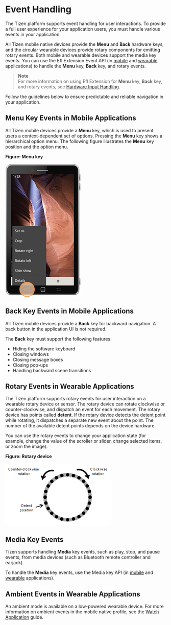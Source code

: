 
# Event Handling


The Tizen platform supports event handling for user interactions. To
provide a full user experience for your application users, you must
handle various events in your application.

All Tizen mobile native devices provide the **Menu** and **Back**
hardware keys, and the circular wearable devices provide rotary
components for emitting rotary events. Both mobile and wearable devices
support the media key events. You can use the Efl Extension Event API
(in
[mobile](../../api/mobile/latest/group__EFL__EXTENSION__EVENTS__GROUP.html)
and
[wearable](../../api/wearable/latest/group__CAPI__EFL__EXTENSION__EVENT__MODULE.html)
applications) to handle the **Menu** key, **Back** key, and rotary
events.

> **Note**  
> For more information on using Efl Extension for **Menu** key,
**Back** key, and rotary events, see [Hardware Input Handling](../../guides/ui/efl/hw-input.md).

Follow the guidelines below to ensure predictable and reliable
navigation in your application.

<a name="menu"></a>
## Menu Key Events in Mobile Applications


All Tizen mobile devices provide a **Menu** key, which is used to
present users a context-dependent set of options. Pressing the **Menu** key shows a hierarchical option menu. The following figure illustrates the **Menu** key position and the option menu.

**Figure: Menu key**

![Menu key](./media/menu_key.png)

<a name="back"></a>
## Back Key Events in Mobile Applications


All Tizen mobile devices provide a **Back** key for backward navigation.
A back button in the application UI is not required.

The **Back** key must support the following features:

-   Hiding the software keyboard
-   Closing windows
-   Closing message boxes
-   Closing pop-ups
-   Handling backward scene transitions


<a name="rotary"></a>
## Rotary Events in Wearable Applications


The Tizen platform supports rotary events for user interaction on a
wearable rotary device or sensor. The rotary device can rotate clockwise or counter-clockwise, and dispatch an event for each movement. The rotary device has points called **detent**. If the rotary device detects the detent point while rotating, it dispatches a separate new event about the point. The number of the available detent points depends on the device hardware.

You can use the rotary events to change your application state (for
example, change the value of the scroller or slider, change selected
items, or zoom the image).

**Figure: Rotary device**

![Rotary device](./media/rotary_event.png)

<a name="media"></a>
## Media Key Events


Tizen supports handling **Media** key events, such as play, stop, and
pause events, from media devices (such as Bluetooth remote controller
and earjack).

To handle the **Media** key events, use the Media key API (in
[mobile](../../api/mobile/latest/group__CAPI__SYSTEM__MEDIA__KEY__MODULE.html)
and
[wearable](../../api/wearable/latest/group__CAPI__SYSTEM__MEDIA__KEY__MODULE.html)
applications).

<a name="ambient"></a>
## Ambient Events in Wearable Applications


An ambient mode is available on a low-powered wearable device. For more
information on ambient events in the mobile native profile, see the
[Watch Application](../../guides/app-management/ui-app/watch-app.md) guide.
